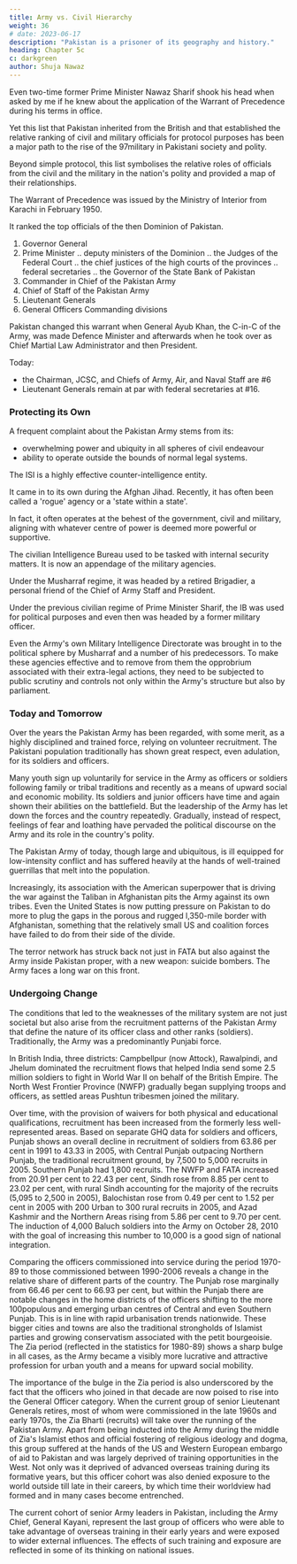 ```yaml
---
title: Army vs. Civil Hierarchy
weight: 36
# date: 2023-06-17
description: "Pakistan is a prisoner of its geography and history."
heading: Chapter 5c
c: darkgreen
author: Shuja Nawaz
---
```




Even two-time former Prime Minister Nawaz Sharif shook his head when asked by me if he knew about the application of the Warrant of
Precedence during his terms in office. 

Yet this list that Pakistan inherited from the British and that established the relative ranking of civil and military officials for protocol purposes has been a major path to the rise of the 97military in Pakistani society and polity. 

Beyond simple protocol, this list symbolises the relative roles of officials from the civil and the military in the nation's polity and provided a map of their relationships.

The Warrant of Precedence was issued by the Ministry of Interior from Karachi in February 1950.

It ranked the top officials of the then Dominion of Pakistan.

1. Governor General
2. Prime Minister
.. deputy ministers of the Dominion
.. the Judges of the Federal Court
.. the chief justices of the high courts of the provinces
.. federal secretaries
.. the Governor of the State Bank of Pakistan
15. Commander in Chief of the Pakistan Army 
20. Chief of Staff of the Pakistan Army
21. Lieutenant Generals 
22. General Officers Commanding divisions 


Pakistan changed this warrant when General Ayub Khan, the C-in-C of the Army, was made Defence Minister and afterwards when he took over as Chief Martial Law Administrator and then President.

Today:
- the Chairman, JCSC, and Chiefs of Army, Air, and Naval Staff are #6
- Lieutenant Generals remain at par with federal secretaries at #16.


### Protecting its Own

A frequent complaint about the Pakistan Army stems from its:
- overwhelming power and ubiquity in all spheres of civil endeavour
- ability to operate outside the bounds of normal legal systems. 

<!-- As a result,
when its members choose to ignore the law or take it into their own hands,
the first instinct of the higher command is to keep the matter out of the
public's eye. Concomitant with this tendency has been the growing power
and involvement of the Inter-Services Intelligence agency and the Military
Intelligence in domestic political and civil issues, as policy advisors and
implementers rather than providing policy-neutral intelligence for military
purposes or conducting counter­intelligence against the external enemies of
Pakistan. -->

The ISI is a highly effective counter-intelligence entity.

It came in to its own during the Afghan Jihad. Recently, it has often been called a 'rogue' agency or a 'state within a state'. 

In fact, it often operates at the behest of the government, civil and military, aligning with whatever centre of power is deemed more powerful or supportive. 

<!-- Because its role has been confused by its masters, who want it to serve not only an
intelligence function but also as the crafter and implementer of policy, it
takes the heat for some of its actions on their behalf.  -->

The civilian Intelligence Bureau used to be tasked with internal security matters. It is now an appendage of the military agencies.

Under the Musharraf regime, it was headed by a retired Brigadier, a personal friend of the Chief of Army Staff and President. 

Under the previous civilian regime of Prime Minister Sharif, the IB was used for political purposes and even then was headed by a former military officer.

Even the Army's own Military Intelligence Directorate was brought in to the political sphere by Musharraf and a number of his predecessors. To make these agencies effective and to remove from them the opprobrium associated with their extra-legal actions, they need to be subjected to public scrutiny and controls not only within the Army's structure but also by parliament.


### Today and Tomorrow

Over the years the Pakistan Army has been regarded, with some
merit, as a highly disciplined and trained force, relying on volunteer
recruitment. The Pakistani population traditionally has shown great
respect, even adulation, for its soldiers and officers.

Many youth sign up
voluntarily for service in the Army as officers or soldiers following family
or tribal traditions and recently as a means of upward social and economic
mobility. Its soldiers and junior officers have time and again shown their
abilities on the battlefield. But the leadership of the Army has let down the
forces and the country repeatedly. Gradually, instead of respect, feelings
of fear and loathing have pervaded the political discourse on the Army
and its role in the country's polity.

The Pakistan Army of today, though large and ubiquitous, is ill
equipped for low-intensity conflict and has suffered heavily at the hands
of well-trained guerrillas that melt into the population. 

Increasingly, its association with the American superpower that is driving the war against the Taliban in Afghanistan pits the Army against its own tribes. Even the United States is now putting pressure on Pakistan to do more to plug the gaps in the porous and rugged l,350-mile border with Afghanistan, something that the relatively small US and coalition forces have failed to do from their side of the divide.

The terror network has struck back not just in FATA but also against the Army inside Pakistan proper, with a new weapon: suicide bombers. The Army faces a long war on this front.


### Undergoing Change

The conditions that led to the weaknesses of the military system are
not just societal but also arise from the recruitment patterns of the Pakistan
Army that define the nature of its officer class and other ranks (soldiers).
Traditionally, the Army was a predominantly Punjabi force. 

In British
India, three districts: Campbellpur (now Attock), Rawalpindi, and Jhelum
dominated the recruitment flows that helped India send some 2.5 million
soldiers to fight in World War II on behalf of the British Empire. The
North West Frontier Province (NWFP) gradually began supplying troops
and officers, as settled areas Pushtun tribesmen joined the military.

Over time, with the provision of waivers for both physical and
educational qualifications, recruitment has been increased from the
formerly less well-represented areas. Based on separate GHQ data for
soldiers and officers, Punjab shows an overall decline in recruitment of
soldiers from 63.86 per cent in 1991 to 43.33 in 2005, with Central Punjab
outpacing Northern Punjab, the traditional recruitment ground, by 7,500
to 5,000 recruits in 2005. Southern Punjab had 1,800 recruits. The NWFP
and FATA increased from 20.91 per cent to 22.43 per cent, Sindh rose
from 8.85 per cent to 23.02 per cent, with rural Sindh accounting for the
majority of the recruits (5,095 to 2,500 in 2005), Balochistan rose from
0.49 per cent to 1.52 per cent in 2005 with 200 Urban to 300 rural recruits
in 2005, and Azad Kashmir and the Northern Areas rising from 5.86 per
cent to 9.70 per cent. The induction of 4,000 Baluch soldiers into the Army
on October 28, 2010 with the goal of increasing this number to 10,000 is
a good sign of national integration.

Comparing the officers commissioned into service during the period
1970-89 to those commissioned between 1990-2006 reveals a change in the
relative share of different parts of the country. The Punjab rose marginally
from 66.46 per cent to 66.93 per cent, but within the Punjab there are
notable changes in the home districts of the officers shifting to the more
100populous and emerging urban centres of Central and even Southern
Punjab. This is in line with rapid urbanisation trends nationwide. These
bigger cities and towns are also the traditional strongholds of Islamist
parties and growing conservatism associated with the petit bourgeoisie.
The Zia period (reflected in the statistics for 1980-89) shows a sharp bulge
in all cases, as the Army became a visibly more lucrative and attractive
profession for urban youth and a means for upward social mobility.

The importance of the bulge in the Zia period is also underscored by
the fact that the officers who joined in that decade are now poised to rise
into the General Officer category. When the current group of senior
Lieutenant Generals retires, most of whom were commissioned in the late
1960s and early 1970s, the Zia Bharti (recruits) will take over the running of
the Pakistan Army. Apart from being inducted into the Army during the
middle of Zia's Islamist ethos and official fostering of religious ideology and
dogma, this group suffered at the hands of the US and Western European
embargo of aid to Pakistan and was largely deprived of training opportunities
in the West. Not only was it deprived of advanced overseas training during
its formative years, but this officer cohort was also denied exposure to the
world outside till late in their careers, by which time their worldview had
formed and in many cases become entrenched.

The current cohort of senior Army leaders in Pakistan, including the
Army Chief, General Kayani, represent the last group of officers who were
able to take advantage of overseas training in their early years and were
exposed to wider external influences. The effects of such training and
exposure are reflected in some of its thinking on national issues.

